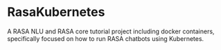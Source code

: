 # RasaKubernetes
A RASA NLU and RASA core tutorial project including docker containers, specifically focused on how to run RASA chatbots using Kubernetes.
